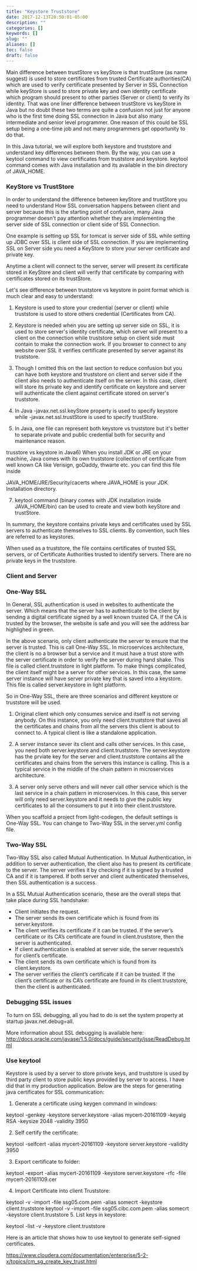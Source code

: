 ```yaml
---
title: "Keystore Truststore"
date: 2017-12-13T20:50:01-05:00
description: ""
categories: []
keywords: []
slug: ""
aliases: []
toc: false
draft: false
---
```


Main difference between trustStore vs keyStore is that trustStore (as name suggest) is used to store 
certificates from trusted Certificate authorities(CA) which are used to verify certificate presented 
by Server in SSL Connection while keyStore is used to store private key and own identity certificate 
which program should present to other parties (Server or client) to verify its identity. That was one 
liner difference between trustStore vs keyStore in Java but no doubt these two terms are quite a confusion 
not just for anyone who is the first time doing SSL connection in Java but also many intermediate and 
senior level programmer. One reason of this could be SSL setup being a one-time job and not many 
programmers get opportunity to do that. 

In this Java tutorial, we will explore both keystore and truststore and understand key differences 
between them. By the way, you can use a keytool command to view certificates from truststore and 
keystore. keytool command comes with Java installation and its available in the bin directory of JAVA_HOME.


### KeyStore vs TrustStore

In order to understand the difference between keyStore and trustStore you need to understand How SSL 
conversation happens between client and server because this is the starting point of confusion, many 
Java programmer doesn't pay attention whether they are implementing the server side of SSL connection 
or client side of SSL Connection. 

One example is setting up SSL for tomcat is server side of SSL while setting up JDBC over SSL is client 
side of SSL connection. If you are implementing SSL on Server side you need a KeyStore to store your server 
certificate and private key. 

Anytime a client will connect to the server, server will present its certificate stored in KeyStore and 
client will verify that certificate by comparing with certificates stored on its trustStore.

Let's see difference between truststore vs keystore in point format which is much clear and easy to 
understand:

1) Keystore is used to store your credential (server or client) while truststore is used to store others 
credential (Certificates from CA).

2) Keystore is needed when you are setting up server side on SSL, it is used to store server's identity 
certificate, which server will present to a client on the connection while truststore setup on client side 
must contain to make the connection work. If you browser to connect to any website over SSL it verifies 
certificate presented by server against its truststore.

3) Though I omitted this on the last section to reduce confusion but you can have both keystore and 
truststore on client and server side if the client also needs to authenticate itself on the server. 
In this case, client will store its private key and identify certificate on keystore and server will 
authenticate the client against certificate stored on server's truststore.

4) In Java -javax.net.ssl.keyStore property is used to specify keystore while -javax.net.ssl.trustStore 
is used to specify trustStore.

5) In Java, one file can represent both keystore vs truststore but it's better to separate private and 
public credential both for security and maintenance reason.

trusstore vs keystore in Java6) When you install JDK or JRE on your machine, Java comes with its own 
truststore (collection of certificate from well known CA like Verisign, goDaddy, thwarte etc. you can 
find this file inside

JAVA_HOME/JRE/Security/cacerts where JAVA_HOME is your JDK Installation directory.

7) keytool  command (binary comes with JDK installation inside JAVA_HOME/bin) can be used to create and 
view both keyStore and trustStore.

In summary, the keystore contains private keys and certificates used by SSL servers to authenticate 
themselves to SSL clients. By convention, such files are referred to as keystores.

When used as a truststore, the file contains certificates of trusted SSL servers, or of Certificate 
Authorities trusted to identify servers. There are no private keys in the truststore.

### Client and Server



### One-Way SSL

In General, SSL authentication is used in websites to authenticate the server. Which means that the server 
has to authenticate to the client by sending a digital certificate signed by a well known trusted CA. If the 
CA is trusted by the browser, the website is safe and you will see the address bar highlighed in green.

In the above scenario, only client authenticate the server to ensure that the server is trusted. This is call
One-Way SSL. In microservices architecture, the client is no a browser but a service and it must have a trust
store with the server certificate in order to verify the server during hand shake. This file is called
client.truststore in light platform. To make things complicated, the client itself might be a server for
other services. In this case, the same server instance will have server private key that is saved into
a keystore. This file is called server.keystore in light platform. 

So in One-Way SSL, there are three scenarios and different keystore or truststore will be used. 

1. Original client which only consumes service and itself is not serving anybody. On this instance, you
only need client.truststore that saves all the certificates and chains from all the servers this client
is about to connect to. A typical client is like a standalone application. 

2. A server instance sever its client and calls other services. In this case, you need both server.keystore
and client.truststore. The server.keystore has the prviate key for the server and client.truststore contains
all the certificates and chains from the servers this instance is calling. This is a typical service in
the middle of the chain pattern in microservices architecture.  

3. A server only serve others and will never call other service which is the last service in a chain
pattern in microservices. In this case, this server will only need server.keystore and it needs to give
the public key certificates to all the consumers to put it into their client.truststore.
  
When you scaffold a project from light-codegen, the default settings is One-Way SSL. You can change to 
Two-Way SSL in the server.yml config file.
 
 
### Two-Way SSL

Two-Way SSL also called Mutual Authentication. In Mutual Authentication, in addition to server authentication, 
the client also has to present its certificate to the server. The server verifies it by checking if it is 
signed by a trusted CA and if it is tampered. If both server and client authenticated themselves, then SSL 
authentication is a success.

In a SSL Mutual Authentication scenario, these are the overall steps that take place during SSL handshake:

* Client initiates the request.
* The server sends its own certificate which is found from its server.keystore. 
* The client verifies its certificate if it can be trusted. If the server’s certificate or its CA’s certificate are found in client.truststore, then the server is authenticated.
* If client authentication is enabled at server side, the server requests’s for client’s certificate.
* The client sends its own certificate which is found from its client.keystore.
* The server verifies the client’s certificate if it can be trusted. If the client’s certificate or its CA’s certificate are found in its client.truststore, then the client is authenticated.


### Debugging SSL issues

To turn on SSL debugging, all you had to do is set the system property at startup javax.net.debug=all.

More information about SSL debugging is available here: http://docs.oracle.com/javase/1.5.0/docs/guide/security/jsse/ReadDebug.html

### Use keytool 

Keystore is used by a server to store private keys, and truststore is used by third party client to store public keys provided by server to access. I have did that in my production application. Below are the steps for generating java certificates for SSL communication:

1. Generate a certificate using keygen command in windows:

keytool -genkey -keystore server.keystore -alias mycert-20161109 -keyalg RSA -keysize 2048 -validity 3950

2. Self certify the certificate:

keytool -selfcert -alias mycert-20161109 -keystore server.keystore -validity 3950

3. Export certificate to folder:

keytool -export -alias mycert-20161109 -keystore server.keystore -rfc -file mycert-20161109.cer

4. Import Certificate into client Truststore:

keytool -v -import -file ssg05.com.pem -alias somecrt -keystore client.truststore
keytool -v -import -file ssg05.cibc.com.pem -alias somecrt -keystore client.truststore
5. List keys in keystore:

keytool -list -v -keystore client.truststore


Here is an article that shows how to use keytool to generate self-signed certificates.

https://www.cloudera.com/documentation/enterprise/5-2-x/topics/cm_sg_create_key_trust.html

 